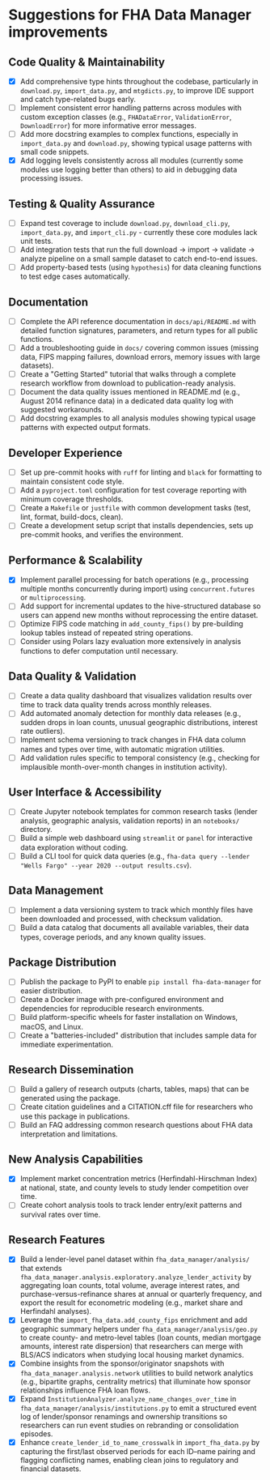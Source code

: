 # Suggestions for FHA Data Manager improvements

## Code Quality & Maintainability
- [x] Add comprehensive type hints throughout the codebase, particularly in `download.py`, `import_data.py`, and `mtgdicts.py`, to improve IDE support and catch type-related bugs early.
- [ ] Implement consistent error handling patterns across modules with custom exception classes (e.g., `FHADataError`, `ValidationError`, `DownloadError`) for more informative error messages.
- [ ] Add more docstring examples to complex functions, especially in `import_data.py` and `download.py`, showing typical usage patterns with small code snippets.
- [x] Add logging levels consistently across all modules (currently some modules use logging better than others) to aid in debugging data processing issues.

## Testing & Quality Assurance
- [ ] Expand test coverage to include `download.py`, `download_cli.py`, `import_data.py`, and `import_cli.py` - currently these core modules lack unit tests.
- [ ] Add integration tests that run the full download → import → validate → analyze pipeline on a small sample dataset to catch end-to-end issues.
- [ ] Add property-based tests (using `hypothesis`) for data cleaning functions to test edge cases automatically.

## Documentation
- [ ] Complete the API reference documentation in `docs/api/README.md` with detailed function signatures, parameters, and return types for all public functions.
- [ ] Add a troubleshooting guide in `docs/` covering common issues (missing data, FIPS mapping failures, download errors, memory issues with large datasets).
- [ ] Create a "Getting Started" tutorial that walks through a complete research workflow from download to publication-ready analysis.
- [ ] Document the data quality issues mentioned in README.md (e.g., August 2014 refinance data) in a dedicated data quality log with suggested workarounds.
- [ ] Add docstring examples to all analysis modules showing typical usage patterns with expected output formats.

## Developer Experience
- [ ] Set up pre-commit hooks with `ruff` for linting and `black` for formatting to maintain consistent code style.
- [ ] Add a `pyproject.toml` configuration for test coverage reporting with minimum coverage thresholds.
- [ ] Create a `Makefile` or `justfile` with common development tasks (test, lint, format, build-docs, clean).
- [ ] Create a development setup script that installs dependencies, sets up pre-commit hooks, and verifies the environment.

## Performance & Scalability
- [x] Implement parallel processing for batch operations (e.g., processing multiple months concurrently during import) using `concurrent.futures` or `multiprocessing`.
- [ ] Add support for incremental updates to the hive-structured database so users can append new months without reprocessing the entire dataset.
- [ ] Optimize FIPS code matching in `add_county_fips()` by pre-building lookup tables instead of repeated string operations.
- [ ] Consider using Polars lazy evaluation more extensively in analysis functions to defer computation until necessary.

## Data Quality & Validation
- [ ] Create a data quality dashboard that visualizes validation results over time to track data quality trends across monthly releases.
- [ ] Add automated anomaly detection for monthly data releases (e.g., sudden drops in loan counts, unusual geographic distributions, interest rate outliers).
- [ ] Implement schema versioning to track changes in FHA data column names and types over time, with automatic migration utilities.
- [ ] Add validation rules specific to temporal consistency (e.g., checking for implausible month-over-month changes in institution activity).

## User Interface & Accessibility
- [ ] Create Jupyter notebook templates for common research tasks (lender analysis, geographic analysis, validation reports) in an `notebooks/` directory.
- [ ] Build a simple web dashboard using `streamlit` or `panel` for interactive data exploration without coding.
- [ ] Build a CLI tool for quick data queries (e.g., `fha-data query --lender "Wells Fargo" --year 2020 --output results.csv`).

## Data Management
- [ ] Implement a data versioning system to track which monthly files have been downloaded and processed, with checksum validation.
- [ ] Build a data catalog that documents all available variables, their data types, coverage periods, and any known quality issues.

## Package Distribution
- [ ] Publish the package to PyPI to enable `pip install fha-data-manager` for easier distribution.
- [ ] Create a Docker image with pre-configured environment and dependencies for reproducible research environments.
- [ ] Build platform-specific wheels for faster installation on Windows, macOS, and Linux.
- [ ] Create a "batteries-included" distribution that includes sample data for immediate experimentation.

## Research Dissemination
- [ ] Build a gallery of research outputs (charts, tables, maps) that can be generated using the package.
- [ ] Create citation guidelines and a CITATION.cff file for researchers who use this package in publications.
- [ ] Build an FAQ addressing common research questions about FHA data interpretation and limitations.

## New Analysis Capabilities
- [x] Implement market concentration metrics (Herfindahl-Hirschman Index) at national, state, and county levels to study lender competition over time.
- [ ] Create cohort analysis tools to track lender entry/exit patterns and survival rates over time.

## Research Features
- [x] Build a lender-level panel dataset within `fha_data_manager/analysis/` that extends `fha_data_manager.analysis.exploratory.analyze_lender_activity` by aggregating loan counts, total volume, average interest rates, and purchase-versus-refinance shares at annual or quarterly frequency, and export the result for econometric modeling (e.g., market share and Herfindahl analyses).
- [x] Leverage the `import_fha_data.add_county_fips` enrichment and add geographic summary helpers under `fha_data_manager/analysis/geo.py` to create county- and metro-level tables (loan counts, median mortgage amounts, interest rate dispersion) that researchers can merge with BLS/ACS indicators when studying local housing market dynamics.
- [x] Combine insights from the sponsor/originator snapshots with `fha_data_manager.analysis.network` utilities to build network analytics (e.g., bipartite graphs, centrality metrics) that illuminate how sponsor relationships influence FHA loan flows.
- [x] Expand `InstitutionAnalyzer.analyze_name_changes_over_time` in `fha_data_manager/analysis/institutions.py` to emit a structured event log of lender/sponsor renamings and ownership transitions so researchers can run event studies on rebranding or consolidation episodes.
- [x] Enhance `create_lender_id_to_name_crosswalk` in `import_fha_data.py` by capturing the first/last observed periods for each ID–name pairing and flagging conflicting names, enabling clean joins to regulatory and financial datasets.
